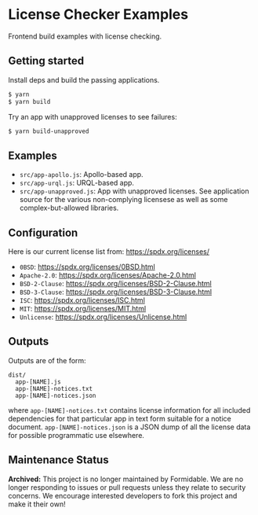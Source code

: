 License Checker Examples
========================

Frontend build examples with license checking.

## Getting started

Install deps and build the passing applications.

```sh
$ yarn
$ yarn build
```

Try an app with unapproved licenses to see failures:

```sh
$ yarn build-unapproved
```

## Examples

- `src/app-apollo.js`: Apollo-based app.
- `src/app-urql.js`: URQL-based app.
- `src/app-unapproved.js`: App with unapproved licenses. See application source for the various non-complying licensese as well as some complex-but-allowed libraries.

## Configuration

Here is our current license list from: https://spdx.org/licenses/

- `0BSD`: https://spdx.org/licenses/0BSD.html
- `Apache-2.0`: https://spdx.org/licenses/Apache-2.0.html
- `BSD-2-Clause`: https://spdx.org/licenses/BSD-2-Clause.html
- `BSD-3-Clause`: https://spdx.org/licenses/BSD-3-Clause.html
- `ISC`: https://spdx.org/licenses/ISC.html
- `MIT`: https://spdx.org/licenses/MIT.html
- `Unlicense`: https://spdx.org/licenses/Unlicense.html

## Outputs

Outputs are of the form:

```
dist/
  app-[NAME].js
  app-[NAME]-notices.txt
  app-[NAME]-notices.json
```

where `app-[NAME]-notices.txt` contains license information for all included dependencies for that particular app in text form suitable for a notice document. `app-[NAME]-notices.json` is a JSON dump of all the license data for possible programmatic use elsewhere.


## Maintenance Status

**Archived:** This project is no longer maintained by Formidable. We are no longer responding to issues or pull requests unless they relate to security concerns. We encourage interested developers to fork this project and make it their own!

